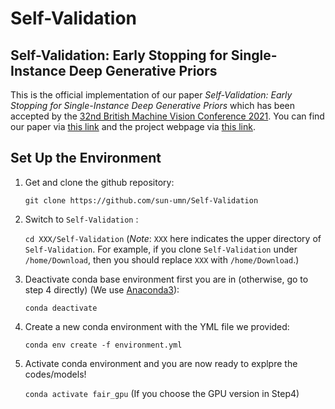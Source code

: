 # Self-Validation

## Self-Validation: Early Stopping for Single-Instance Deep Generative Priors

This is the official implementation of our paper *Self-Validation: Early Stopping for Single-Instance Deep Generative Priors* which has been accepted by the [32nd British Machine Vision Conference 2021](http://www.bmvc2021.com/). You can find our paper via [this link](http://) and the project webpage via [this link](https://sun-umn.github.io/Self-Validation/).


## Set Up the Environment

1. Get and clone the github repository:

   `git clone https://github.com/sun-umn/Self-Validation`

2. Switch to `Self-Validation` :

   `cd XXX/Self-Validation`  (*Note*: `XXX` here indicates the upper directory of `Self-Validation`. For example, if you clone `Self-Validation` under `/home/Download`, then you should replace `XXX` with `/home/Download`.)

3. Deactivate conda base environment first you are in (otherwise, go to step 4 directly) (We use [Anaconda3](https://www.anaconda.com/products/individual-d)):

   `conda deactivate`

4. Create a new conda environment with the YML file we provided:

    `conda env create -f environment.yml`
   
5.  Activate conda environment and you are now ready to explpre the codes/models!
    
    `conda activate fair_gpu` (If you choose the GPU version in Step4)
    
